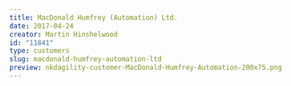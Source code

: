 ```yaml
---
title: MacDonald Humfrey (Automation) Ltd.
date: 2017-04-24
creator: Martin Hinshelwood
id: "11841"
type: customers
slug: macdonald-humfrey-automation-ltd
preview: nkdagility-customer-MacDonald-Humfrey-Automation-200x75.png
---
```

